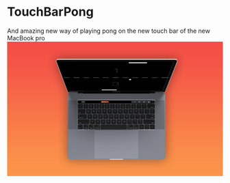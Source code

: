 # TouchBarPong
And amazing new way of playing pong on the new touch bar of the new MacBook pro
![Screenshot](AbovePong.jpg)
